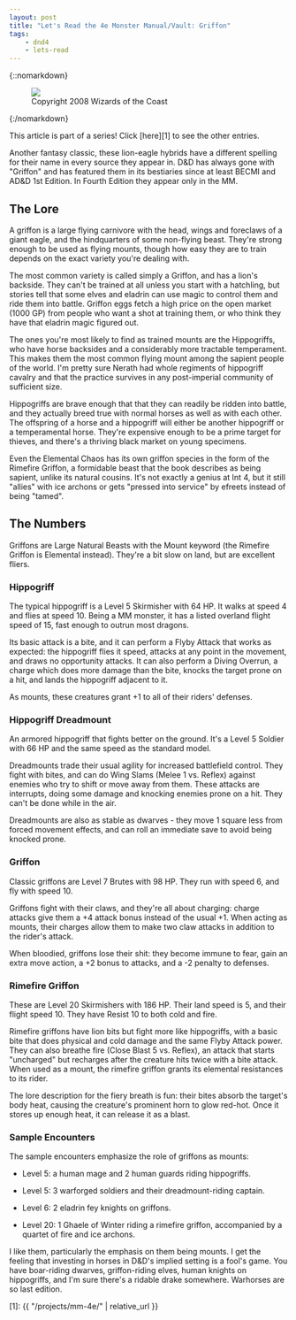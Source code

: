 ```yaml
---
layout: post
title: "Let's Read the 4e Monster Manual/Vault: Griffon"
tags:
    - dnd4
    - lets-read
---
```


{::nomarkdown}
<figure class="center">
  <img src="{{ "/assets/wir-mm-4e-griffon.png" | absolute_url }}"/>
  <figcaption>
    Copyright 2008 Wizards of the Coast
  </figcaption>
</figure>
{:/nomarkdown}

This article is part of a series! Click [here][1] to see the other entries.

Another fantasy classic, these lion-eagle hybrids have a different spelling for
their name in every source they appear in. D&D has always gone with "Griffon"
and has featured them in its bestiaries since at least BECMI and AD&D 1st
Edition. In Fourth Edition they appear only in the MM.

## The Lore

A griffon is a large flying carnivore with the head, wings and foreclaws of a
giant eagle, and the hindquarters of some non-flying beast. They're strong
enough to be used as flying mounts, though how easy they are to train depends on
the exact variety you're dealing with.

The most common variety is called simply a Griffon, and has a lion's
backside. They can't be trained at all unless you start with a hatchling, but
stories tell that some elves and eladrin can use magic to control them and ride
them into battle. Griffon eggs fetch a high price on the open market (1000 GP)
from people who want a shot at training them, or who think they have that
eladrin magic figured out.

The ones you're most likely to find as trained mounts are the Hippogriffs, who
have horse backsides and a considerably more tractable temperament. This makes
them the most common flying mount among the sapient people of the world. I'm
pretty sure Nerath had whole regiments of hippogriff cavalry and that the
practice survives in any post-imperial community of sufficient size.

Hippogriffs are brave enough that that they can readily be ridden into battle,
and they actually breed true with normal horses as well as with each other. The
offspring of a horse and a hippogriff will either be another hippogriff or a
temperamental horse. They're expensive enough to be a prime target for thieves,
and there's a thriving black market on young specimens.

Even the Elemental Chaos has its own griffon species in the form of the Rimefire
Griffon, a formidable beast that the book describes as being sapient, unlike its
natural cousins. It's not exactly a genius at Int 4, but it still "allies" with
ice archons or gets "pressed into service" by efreets instead of being "tamed".

## The Numbers

Griffons are Large Natural Beasts with the Mount keyword (the Rimefire Griffon
is Elemental instead). They're a bit slow on land, but are excellent fliers.

### Hippogriff

The typical hippogriff is a Level 5 Skirmisher with 64 HP. It walks at speed 4
and flies at speed 10. Being a MM monster, it has a listed overland flight speed
of 15, fast enough to outrun most dragons.

Its basic attack is a bite, and it can perform a Flyby Attack that works as
expected: the hippogriff flies it speed, attacks at any point in the movement,
and draws no opportunity attacks. It can also perform a Diving Overrun, a charge
which does more damage than the bite, knocks the target prone on a hit, and
lands the hippogriff adjacent to it.

As mounts, these creatures grant +1 to all of their riders' defenses.

### Hippogriff Dreadmount

An armored hippogriff that fights better on the ground. It's a Level 5 Soldier
with 66 HP and the same speed as the standard model.

Dreadmounts trade their usual agility for increased battlefield control. They
fight with bites, and can do Wing Slams (Melee 1 vs. Reflex) against enemies who
try to shift or move away from them. These attacks are interrupts, doing some
damage and knocking enemies prone on a hit. They can't be done while in the air.

Dreadmounts are also as stable as dwarves - they move 1 square less from forced
movement effects, and can roll an immediate save to avoid being knocked prone.

### Griffon

Classic griffons are Level 7 Brutes with 98 HP. They run with speed 6, and fly
with speed 10.

Griffons fight with their claws, and they're all about charging: charge attacks
give them a +4 attack bonus instead of the usual +1. When acting as mounts,
their charges allow them to make two claw attacks in addition to the rider's
attack.

When bloodied, griffons lose their shit: they become immune to fear, gain an
extra move action, a +2 bonus to attacks, and a -2 penalty to defenses.

### Rimefire Griffon

These are Level 20 Skirmishers with 186 HP. Their land speed is 5, and their
flight speed 10. They have Resist 10 to both cold and fire.

Rimefire griffons have lion bits but fight more like hippogriffs, with a basic
bite that does physical and cold damage and the same Flyby Attack power. They
can also breathe fire (Close Blast 5 vs. Reflex), an attack that starts
"uncharged" but recharges after the creature hits twice with a bite attack. When
used as a mount, the rimefire griffon grants its elemental resistances to its
rider.

The lore description for the fiery breath is fun: their bites absorb the
target's body heat, causing the creature's prominent horn to glow red-hot. Once
it stores up enough heat, it can release it as a blast.

### Sample Encounters

The sample encounters emphasize the role of griffons as mounts:

- Level 5: a human mage and 2 human guards riding hippogriffs.

- Level 5: 3 warforged soldiers and their dreadmount-riding captain.

- Level 6: 2 eladrin fey knights on griffons.

- Level 20: 1 Ghaele of Winter riding a rimefire griffon, accompanied by a
  quartet of fire and ice archons.

I like them, particularly the emphasis on them being mounts. I get the feeling
that investing in horses in D&D's implied setting is a fool's game. You have
boar-riding dwarves, griffon-riding elves, human knights on hippogriffs, and I'm
sure there's a ridable drake somewhere. Warhorses are so last edition.

[1]: {{ "/projects/mm-4e/" | relative_url }}
